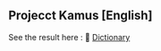## Projecct Kamus [English]
See the result here :
🚀 [Dictionary](https://vinnnervin.github.io/project-kamus)
